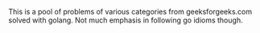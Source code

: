 

This is a pool of problems of various categories from geeksforgeeks.com solved with golang. Not much emphasis in following go idioms though. 

